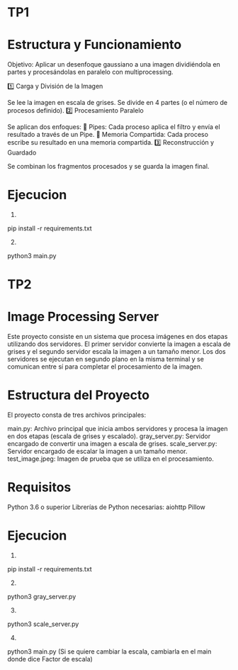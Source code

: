 # TP1

# Estructura y Funcionamiento

Objetivo: Aplicar un desenfoque gaussiano a una imagen dividiéndola en partes y procesándolas en paralelo con multiprocessing.

1️⃣ Carga y División de la Imagen

Se lee la imagen en escala de grises.
Se divide en 4 partes (o el número de procesos definido).
2️⃣ Procesamiento Paralelo

Se aplican dos enfoques:
🔸 Pipes: Cada proceso aplica el filtro y envía el resultado a través de un Pipe.
🔸 Memoria Compartida: Cada proceso escribe su resultado en una memoria compartida.
3️⃣ Reconstrucción y Guardado

Se combinan los fragmentos procesados y se guarda la imagen final.

# Ejecucion
1.

pip install -r requirements.txt

2.

python3 main.py

# TP2

# Image Processing Server
Este proyecto consiste en un sistema que procesa imágenes en dos etapas utilizando dos servidores. El primer servidor convierte la imagen a escala de grises y el segundo servidor escala la imagen a un tamaño menor. Los dos servidores se ejecutan en segundo plano en la misma terminal y se comunican entre sí para completar el procesamiento de la imagen.

# Estructura del Proyecto
El proyecto consta de tres archivos principales:

main.py: Archivo principal que inicia ambos servidores y procesa la imagen en dos etapas (escala de grises y escalado).
gray_server.py: Servidor encargado de convertir una imagen a escala de grises.
scale_server.py: Servidor encargado de escalar la imagen a un tamaño menor.
test_image.jpeg: Imagen de prueba que se utiliza en el procesamiento.

# Requisitos
Python 3.6 o superior
Librerías de Python necesarias:
aiohttp
Pillow

# Ejecucion
1.

pip install -r requirements.txt

2.

python3 gray_server.py

3.

python3 scale_server.py

4.

python3 main.py
(Si se quiere cambiar la escala, cambiarla en el main donde dice Factor de escala)

